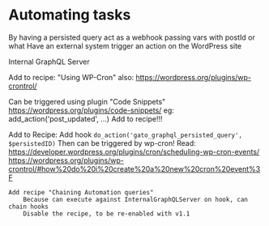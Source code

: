 # Automating tasks

By having a persisted query act as a webhook
    passing vars with postId or what
Have an external system trigger an action on the WordPress site

Internal GraphQL Server



Add to recipe: "Using WP-Cron"
    also: https://wordpress.org/plugins/wp-crontrol/

Can be triggered using plugin "Code Snippets"
    https://wordpress.org/plugins/code-snippets/
eg:
    add_action('post_updated', ...)
Add to recipe!!!



Add to Recipe:
    Add hook `do_action('gato_graphql_persisted_query', $persistedID)`
        Then can be triggered by wp-cron!
        Read:
            https://developer.wordpress.org/plugins/cron/scheduling-wp-cron-events/
            https://wordpress.org/plugins/wp-crontrol/#how%20do%20i%20create%20a%20new%20cron%20event%3F



	Add recipe "Chaining Automation queries"
		Because can execute against InternalGraphQLServer on hook, can chain hooks
		Disable the recipe, to be re-enabled with v1.1

	